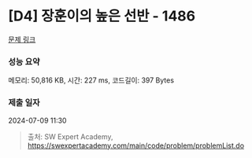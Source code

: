# [D4] 장훈이의 높은 선반 - 1486 

[문제 링크](https://swexpertacademy.com/main/code/problem/problemDetail.do?contestProbId=AV2b7Yf6ABcBBASw) 

### 성능 요약

메모리: 50,816 KB, 시간: 227 ms, 코드길이: 397 Bytes

### 제출 일자

2024-07-09 11:30



> 출처: SW Expert Academy, https://swexpertacademy.com/main/code/problem/problemList.do